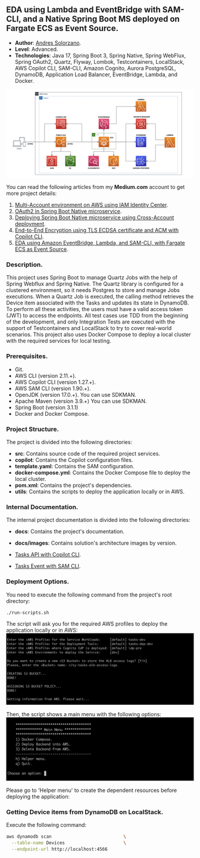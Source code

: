 
## EDA using Lambda and EventBridge with SAM-CLI, and a Native Spring Boot MS deployed on Fargate ECS as Event Source.

* **Author**: [Andres Solorzano](https://www.linkedin.com/in/aosolorzano/).
* **Level**: Advanced.
* **Technologies**: Java 17, Spring Boot 3, Spring Native, Spring WebFlux, Spring OAuth2, Quartz, Flyway, Lombok, Testcontainers, LocalStack, AWS Copilot CLI, SAM-CLI, Amazon Cognito, Aurora PostgreSQL, DynamoDB, Application Load Balancer, EventBridge, Lambda, and Docker.

![](utils/docs/images/solution_architecture_v4.png)

You can read the following articles from my **Medium.com** account to get more project details:

1. [Multi-Account environment on AWS using IAM Identity Center](https://aosolorzano.medium.com/implementing-a-multi-account-environment-with-aws-organizations-and-the-iam-identity-center-d1cdb40bdf4d).
2. [OAuth2 in Spring Boot Native microservice](https://aosolorzano.medium.com/oauth2-in-spring-boot-native-reactive-microservice-with-amazon-cognito-as-oidc-service-c454d84a5234).
3. [Deploying Spring Boot Native microservice using Cross-Account deployment](https://aosolorzano.medium.com/spring-boot-native-microservice-on-ecs-fargate-using-aws-copilot-cli-for-cross-account-deployment-73b1836f21f7).
4. [End-to-End Encryption using TLS ECDSA certificate and ACM with Copilot CLI](https://aosolorzano.medium.com/end-to-end-encryption-using-tls-ecdsa-certificate-acm-and-aws-copilot-cli-64f5daafe977).
5. [EDA using Amazon EventBridge, Lambda, and SAM-CLI, with Fargate ECS as Event Source](https://aosolorzano.medium.com/eda-with-eventbridge-and-lambda-using-sam-cli-with-spring-boot-ms-on-fargate-ecs-as-event-source-9abee237be08).

### Description.
This project uses Spring Boot to manage Quartz Jobs with the help of Spring Webflux and Spring Native.
The Quartz library is configured for a clustered environment, so it needs Postgres to store and manage Jobs executions.
When a Quartz Job is executed, the calling method retrieves the Device item associated with the Tasks and updates its state in DynamoDB.
To perform all these activities, the users must have a valid access token (JWT) to access the endpoints.
All test cases use TDD from the beginning of the development, and only Integration Tests are executed with the support of Testcontainers and LocalStack to try to cover real-world scenarios.
This project also uses Docker Compose to deploy a local cluster with the required services for local testing.

### Prerequisites.
- Git.
- AWS CLI (version 2.11.+).
- AWS Copilot CLI (version 1.27.+).
- AWS SAM CLI (version 1.90.+).
- OpenJDK (version 17.0.+). You can use SDKMAN.
- Apache Maven (version 3.9.+) You can use SDKMAN.
- Spring Boot (version 3.1.1)
- Docker and Docker Compose.

### Project Structure.
The project is divided into the following directories:
- **src**: Contains source code of the required project services.
- **copilot**: Contains the Copilot configuration files.
- **template.yaml**: Contains the SAM configuration.
- **docker-compose.yml**: Contains the Docker Compose file to deploy the local cluster.
- **pom.xml**: Contains the project's dependencies.
- **utils**: Contains the scripts to deploy the application locally or in AWS.

### Internal Documentation.
The internal project documentation is divided into the following directories:
- **docs**: Contains the project's documentation.
- **docs/images**: Contains solution's architecture images by version.

- [Tasks API with Copilot CLI](utils/docs/TasksApi.md).
- [Tasks Event with SAM CLI](utils/docs/TasksEvents.md).

### Deployment Options.
You need to execute the following command from the project's root directory:
```bash
./run-scripts.sh
```

The script will ask you for the required AWS profiles to deploy the application locally or in AWS:
![](utils/docs/images/bash_script_entering_variables.png)

Then, the script shows a main menu with the following options:
![](utils/docs/images/bash_script_main_menu.png)

Please go to 'Helper menu' to create the dependent resources before deploying the application:

### Getting Device items from DynamoDB on LocalStack.
Execute the following command:
```bash
aws dynamodb scan                           \
  --table-name Devices                      \
  --endpoint-url http://localhost:4566
```
